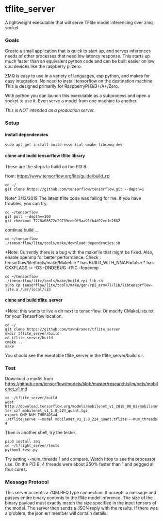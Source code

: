 # tflite_server #

A lightweight executable that will serve TFlite model inferencing over zmq socket. 

### Goals ###

Create a small application that is quick to start up, and serves inferences needs of other processes that need low latency response. This starts up much faster than an equivalent python code and can be built easier on low cpu devices like the raspberry pi zero.

ZMQ is easy to use in a variety of languages, esp python, and makes for easy integration. No need to install tensorflow on the destination machine. This is designed primarily for RaspberryPi B/B+/A+/Zero.

With python you can launch this executable as a subprocess and open a socket to use it. Even serve a model from one machine to another.

*This is NOT intended as a production server.* 

### Setup ###

#### install dependencies ####

```
sudo apt-get install build-essential cmake libczmq-dev
```

#### clone and build tensorflow tflite library ####

These are the steps to build on the PI3 B.

from: https://www.tensorflow.org/lite/guide/build_rpi
```
cd ~/
git clone https://github.com/tensorflow/tensorflow.git --depth=1
```

Note* 3/12/2019 The latest tflite code was failing for me. If you have troubles, you can try:
```
cd ~/tensorflow
git pull --depth==100
git checkout 7273a08672c29739cee9f9aa91fb4d92ec1e2682
```

continue build ...
```
cd ~/tensorflow
./tensorflow/lite/tools/make/download_dependencies.sh
```

*Note: Currently there is a bug with the makefile that might be fixed. Also, enable openmp for better performance. Check :
    tensorflow/lite/tools/make/Makefile 
    * has BUILD_WITH_NNAPI=false
    * has CXXFLAGS := -O3 -DNDEBUG -fPIC -fopenmp


```
cd ~/tensorflow
./tensorflow/lite/tools/make/build_rpi_lib.sh
sudo cp tensorflow/lite/tools/make/gen/rpi_armv7l/lib/libtensorflow-lite.a /usr/local/lib
```


#### clone and build tflite_server ####

*Note: this wants to live a dir next to tensorflow. Or modify CMakeLists.txt for your Tensorflow location.
```
cd ~/
git clone https://github.com/tawnkramer/tflite_server
mkdir tflite_server/build
cd tflite_server/build
cmake ..
make
```
You should see the exeutable tflite_server in the tflite_server/build dir.

### Test ###

Download a model from https://github.com/tensorflow/models/blob/master/research/slim/nets/mobilenet_v1.md
```
cd ~/tflite_server/build
wget http://download.tensorflow.org/models/mobilenet_v1_2018_08_02/mobilenet_v1_1.0_224_quant.tgz
tar xzf mobilenet_v1_1.0_224_quant.tgz
export OMP_NUM_THREADS=4
./tflite_serve --model mobilenet_v1_1.0_224_quant.tflite --num_threads 4
```

Then in another shell, try the tester.

```
pip3 install zmq
cd ~/tflight_server/tests
python3 test.py
```

Try setting --num_threads 1 and compare. Watch htop to see the processor use. On the Pi3 B, 4 threads were about 250% faster than 1 and pegged all four cores.

### Message Protocol ###

This server accepts a ZQM.REQ type connection. It accepts a message and passes entire binary contents to the tflite model inference. The size of the binary payload must exactly match the size specified in the input tensors of the model. The server then sends a JSON reply with the results. If there was a problem, the json err member will contain details.